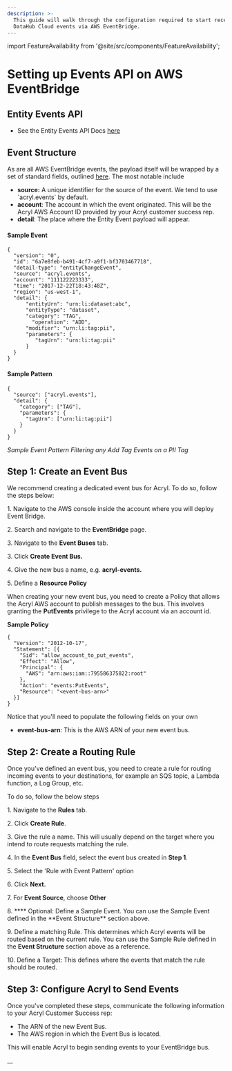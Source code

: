 ```yaml
---
description: >-
  This guide will walk through the configuration required to start receiving
  DataHub Cloud events via AWS EventBridge.
---
```


import FeatureAvailability from '@site/src/components/FeatureAvailability';

# Setting up Events API on AWS EventBridge

<FeatureAvailability saasOnly />

## Entity Events API

- See the Entity Events API Docs [here](docs/managed-datahub/datahub-api/entity-events-api.md)

## Event Structure

As are all AWS EventBridge events, the payload itself will be wrapped by a set of standard fields, outlined [here](https://docs.aws.amazon.com/eventbridge/latest/userguide/eb-events.html). The most notable include

- **source:** A unique identifier for the source of the event. We tend to use \`acryl.events\` by default.
- **account**: The account in which the event originated. This will be the Acryl AWS Account ID provided by your Acryl customer success rep.
- **detail**: The place where the Entity Event payload will appear.

#### Sample Event

```
{
  "version": "0",
  "id": "6a7e8feb-b491-4cf7-a9f1-bf3703467718",
  "detail-type": "entityChangeEvent",
  "source": "acryl.events",
  "account": "111122223333",
  "time": "2017-12-22T18:43:48Z",
  "region": "us-west-1",
  "detail": {
      "entityUrn": "urn:li:dataset:abc",
      "entityType": "dataset",
      "category": "TAG",
        "operation": "ADD",
      "modifier": "urn:li:tag:pii",
      "parameters": {
         "tagUrn": "urn:li:tag:pii"
      }
  }
}
```

#### Sample Pattern

```
{
  "source": ["acryl.events"],
  "detail": {
    "category": ["TAG"],
    "parameters": {
      "tagUrn": ["urn:li:tag:pii"]
    }
  }
}
```

_Sample Event Pattern Filtering any Add Tag Events on a PII Tag_

## Step 1: Create an Event Bus

We recommend creating a dedicated event bus for Acryl. To do so, follow the steps below:

1\. Navigate to the AWS console inside the account where you will deploy Event Bridge.

2\. Search and navigate to the **EventBridge** page.

3\. Navigate to the **Event Buses** tab.

3\. Click **Create Event Bus.**

4\. Give the new bus a name, e.g. **acryl-events.**

5\. Define a **Resource Policy**

When creating your new event bus, you need to create a Policy that allows the Acryl AWS account to publish messages to the bus. This involves granting the **PutEvents** privilege to the Acryl account via an account id.

**Sample Policy**

```
{
  "Version": "2012-10-17",
  "Statement": [{
    "Sid": "allow_account_to_put_events",
    "Effect": "Allow",
    "Principal": {
      "AWS": "arn:aws:iam::795586375822:root"
    },
    "Action": "events:PutEvents",
    "Resource": "<event-bus-arn>"
  }]
}
```

Notice that you'll need to populate the following fields on your own

- **event-bus-arn**: This is the AWS ARN of your new event bus.

## Step 2: Create a Routing Rule

Once you've defined an event bus, you need to create a rule for routing incoming events to your destinations, for example an SQS topic, a Lambda function, a Log Group, etc.

To do so, follow the below steps

1\. Navigate to the **Rules** tab.

2\. Click **Create Rule**.

3\. Give the rule a name. This will usually depend on the target where you intend to route requests matching the rule.

4\. In the **Event Bus** field, select the event bus created in **Step 1**.

5\. Select the 'Rule with Event Pattern' option

6\. Click **Next.**

7\. For **Event Source**, choose **Other**

8\. \***\* Optional: Define a Sample Event. You can use the Sample Event defined in the **Event Structure\*\* section above.

9\. Define a matching Rule. This determines which Acryl events will be routed based on the current rule. You can use the Sample Rule defined in the **Event Structure** section above as a reference.

10\. Define a Target: This defines where the events that match the rule should be routed.

## Step 3: Configure Acryl to Send Events

Once you've completed these steps, communicate the following information to your Acryl Customer Success rep:

- The ARN of the new Event Bus.
- The AWS region in which the Event Bus is located.

This will enable Acryl to begin sending events to your EventBridge bus.

\_\_
